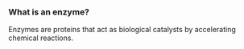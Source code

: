 
### What is an enzyme?

Enzymes are proteins that act as biological catalysts by accelerating chemical reactions.


